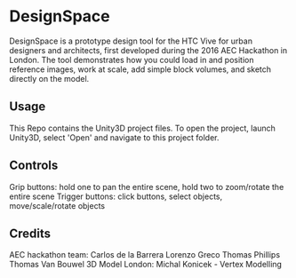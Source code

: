 # DesignSpace

DesignSpace is a prototype design tool for the HTC Vive for urban designers and architects, first developed during the 2016 AEC Hackathon in London.
The tool demonstrates how you could load in and position reference images, work at scale, add simple block volumes, and sketch directly on the model.

## Usage

This Repo contains the Unity3D project files. To open the project, launch Unity3D, select 'Open' and navigate to this project folder.

## Controls

Grip buttons: hold one to pan the entire scene, hold two to zoom/rotate the entire scene
Trigger buttons: click buttons, select objects, move/scale/rotate objects

## Credits

AEC hackathon team: Carlos de la Barrera
                    Lorenzo Greco
                    Thomas Phillips
                    Thomas Van Bouwel
3D Model London:    Michal Konicek - Vertex Modelling
